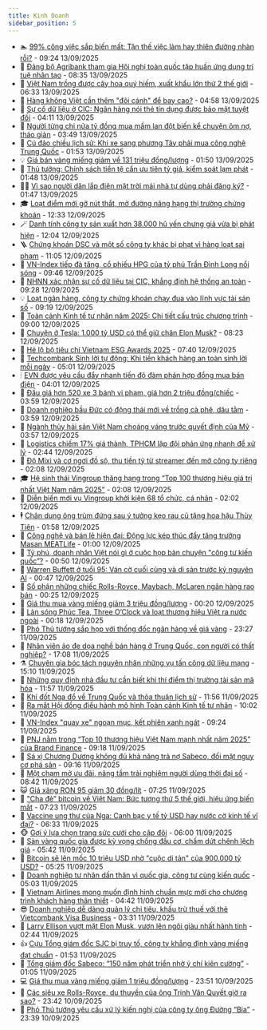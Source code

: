 ```yaml
---
title: Kinh Doanh
sidebar_position: 5
---
```


<!-- dantri-kinh-doanh:START -->
- 🏊 [99% công việc sắp biến mất: Tận thế việc làm hay thiên đường nhàn rỗi?](https://dantri.com.vn/kinh-doanh/99-cong-viec-sap-bien-mat-tan-the-viec-lam-hay-thien-duong-nhan-roi-20250912200715561.htm) - 09:24 13/09/2025
- 🦆 [Đảng bộ Agribank tham gia Hội nghị toàn quốc tập huấn ứng dụng trí tuệ nhân tạo](https://dantri.com.vn/kinh-doanh/dang-bo-agribank-tham-gia-hoi-nghi-toan-quoc-tap-huan-ung-dung-tri-tue-nhan-tao-20250913152145721.htm) - 08:35 13/09/2025
- 🦄 [Việt Nam trồng được cây hoa quý hiếm, xuất khẩu lớn thứ 2 thế giới](https://dantri.com.vn/kinh-doanh/viet-nam-trong-duoc-cay-hoa-quy-hiem-xuat-khau-lon-thu-2-the-gioi-20250912103248173.htm) - 06:33 13/09/2025
- 🌝 [Hàng không Việt cần thêm &quot;đôi cánh&quot; để bay cao?](https://dantri.com.vn/kinh-doanh/hang-khong-viet-can-them-doi-canh-de-bay-cao-20250820100028496.htm) - 04:58 13/09/2025
- 💃 [Sự cố dữ liệu ở CIC: Ngân hàng nói thẻ tín dụng được bảo mật tuyệt đối](https://dantri.com.vn/kinh-doanh/su-co-du-lieu-o-cic-ngan-hang-noi-the-tin-dung-duoc-bao-mat-tuyet-doi-20250913011904012.htm) - 04:11 13/09/2025
- 🦏 [Người từng chi nửa tỷ đồng mua mầm lan đột biến kể chuyện ôm nợ, tháo giàn](https://dantri.com.vn/kinh-doanh/nguoi-tung-chi-nua-ty-dong-mua-mam-lan-dot-bien-ke-chuyen-om-no-thao-gian-20250904143640594.htm) - 03:49 13/09/2025
- 🦩 [Cú đảo chiều lịch sử: Khi xe sang phương Tây phải mua công nghệ Trung Quốc](https://dantri.com.vn/kinh-doanh/cu-dao-chieu-lich-su-khi-xe-sang-phuong-tay-phai-mua-cong-nghe-trung-quoc-20250911182929528.htm) - 01:53 13/09/2025
- 💡 [Giá bán vàng miếng giảm về 131 triệu đồng/lượng](https://dantri.com.vn/kinh-doanh/gia-ban-vang-mieng-giam-ve-131-trieu-dongluong-20250913010024441.htm) - 01:50 13/09/2025
- 🌊 [Thủ tướng: Chính sách tiền tệ cần ưu tiên tỷ giá, kiểm soát lạm phát](https://dantri.com.vn/kinh-doanh/thu-tuong-chinh-sach-tien-te-can-uu-tien-ty-gia-kiem-soat-lam-phat-20250912204613400.htm) - 01:48 13/09/2025
- 🧑‍💻 [Vì sao người dân lắp điện mặt trời mái nhà tự dùng phải đăng ký?](https://dantri.com.vn/kinh-doanh/vi-sao-nguoi-dan-lap-dien-mat-troi-mai-nha-tu-dung-phai-dang-ky-20250913082105453.htm) - 01:47 13/09/2025
- 🎓 [Loạt điểm mới gỡ nút thắt, mở đường nâng hạng thị trường chứng khoán](https://dantri.com.vn/kinh-doanh/loat-diem-moi-go-nut-that-mo-duong-nang-hang-thi-truong-chung-khoan-20250912171428160.htm) - 12:33 12/09/2025
- 🪄 [Danh tính công ty sản xuất hơn 38.000 hũ yến chưng giả vừa bị phát hiện](https://dantri.com.vn/kinh-doanh/danh-tinh-cong-ty-san-xuat-hon-38000-hu-yen-chung-gia-vua-bi-phat-hien-20250912133012625.htm) - 12:04 12/09/2025
- 🪜 [Chứng khoán DSC và một số công ty khác bị phạt vì hàng loạt sai phạm](https://dantri.com.vn/kinh-doanh/chung-khoan-dsc-va-mot-so-cong-ty-khac-bi-phat-vi-hang-loat-sai-pham-20250912161824644.htm) - 11:05 12/09/2025
- 🦄 [VN-Index tiếp đà tăng, cổ phiếu HPG của tỷ phú Trần Đình Long nổi sóng](https://dantri.com.vn/kinh-doanh/vn-index-tiep-da-tang-co-phieu-hpg-cua-ty-phu-tran-dinh-long-noi-song-20250912162143787.htm) - 09:46 12/09/2025
- 💯 [NHNN xác nhận sự cố dữ liệu tại CIC, khẳng định hệ thống an toàn](https://dantri.com.vn/kinh-doanh/nhnn-xac-nhan-su-co-du-lieu-tai-cic-khang-dinh-he-thong-an-toan-20250912111133072.htm) - 09:28 12/09/2025
- 💡 [Loạt ngân hàng, công ty chứng khoán chạy đua vào lĩnh vực tài sản số](https://dantri.com.vn/kinh-doanh/loat-ngan-hang-cong-ty-chung-khoan-chay-dua-vao-linh-vuc-tai-san-so-20250910100436603.htm) - 09:19 12/09/2025
- 🧰 [Toàn cảnh Kinh tế tư nhân năm 2025: Chi tiết cấu trúc chương trình](https://dantri.com.vn/kinh-doanh/toan-canh-kinh-te-tu-nhan-nam-2025-chi-tiet-cau-truc-chuong-trinh-20250912144307275.htm) - 09:00 12/09/2025
- 🎊 [Chuyện ở Tesla: 1.000 tỷ USD có thể giữ chân Elon Musk?](https://dantri.com.vn/kinh-doanh/chuyen-o-tesla-1000-ty-usd-co-the-giu-chan-elon-musk-20250912090154240.htm) - 08:23 12/09/2025
- 🔭 [Hé lộ bộ tiêu chí Vietnam ESG Awards 2025](https://dantri.com.vn/kinh-doanh/he-lo-bo-tieu-chi-vietnam-esg-awards-2025-20250912111046032.htm) - 07:40 12/09/2025
- 💼 [Techcombank Sinh lời tự động: Khi tiền khách hàng an toàn sinh lời mỗi ngày](https://dantri.com.vn/kinh-doanh/techcombank-sinh-loi-tu-dong-khi-tien-khach-hang-an-toan-sinh-loi-moi-ngay-20250912115435904.htm) - 05:01 12/09/2025
- 🕯 [EVN được yêu cầu đẩy nhanh tiến độ đàm phán hợp đồng mua bán điện](https://dantri.com.vn/kinh-doanh/evn-duoc-yeu-cau-day-nhanh-tien-do-dam-phan-hop-dong-mua-ban-dien-20250912075658921.htm) - 04:01 12/09/2025
- 🫣 [Đấu giá hơn 520 xe 3 bánh vi phạm, giá hơn 2 triệu đồng/chiếc](https://dantri.com.vn/kinh-doanh/dau-gia-hon-520-xe-3-banh-vi-pham-gia-hon-2-trieu-dongchiec-20250912001256897.htm) - 03:59 12/09/2025
- 🤠 [Doanh nghiệp bầu Đức có động thái mới về trồng cà phê, dâu tằm](https://dantri.com.vn/kinh-doanh/doanh-nghiep-bau-duc-co-dong-thai-moi-ve-trong-ca-phe-dau-tam-20250912080331581.htm) - 03:59 12/09/2025
- 🌈 [Ngành thủy hải sản Việt Nam choáng váng trước quyết định của Mỹ](https://dantri.com.vn/kinh-doanh/nganh-thuy-hai-san-viet-nam-choang-vang-truoc-quyet-dinh-cua-my-20250912093711759.htm) - 03:57 12/09/2025
- 🦅 [Logistics chiếm 17% giá thành, TPHCM lập đội phản ứng nhanh để xử lý](https://dantri.com.vn/kinh-doanh/logistics-chiem-17-gia-thanh-tphcm-lap-doi-phan-ung-nhanh-de-xu-ly-20250912081957512.htm) - 02:44 12/09/2025
- 🌁 [Độ Mixi và cơ ngơi đồ sộ, thu tiền tỷ từ streamer đến mở công ty riêng](https://dantri.com.vn/kinh-doanh/do-mixi-va-co-ngoi-do-so-thu-tien-ty-tu-streamer-den-mo-cong-ty-rieng-20250912080914511.htm) - 02:08 12/09/2025
- 🎓 [Hệ sinh thái Vingroup thăng hạng trong “Top 100 thương hiệu giá trị nhất Việt Nam năm 2025”](https://dantri.com.vn/kinh-doanh/he-sinh-thai-vingroup-thang-hang-trong-top-100-thuong-hieu-gia-tri-nhat-viet-nam-nam-2025-20250912085644829.htm) - 02:08 12/09/2025
- 📝 [Diễn biến mới vụ Vingroup khởi kiện 68 tổ chức, cá nhân](https://dantri.com.vn/kinh-doanh/dien-bien-moi-vu-vingroup-khoi-kien-68-to-chuc-ca-nhan-20250912085250637.htm) - 02:02 12/09/2025
- 🕴 [Chân dung ông trùm đứng sau ý tưởng kẹo rau củ tặng hoa hậu Thùy Tiên](https://dantri.com.vn/kinh-doanh/chan-dung-ong-trum-dung-sau-y-tuong-keo-rau-cu-tang-hoa-hau-thuy-tien-20250912012045849.htm) - 01:58 12/09/2025
- 🧰 [Công nghệ và bán lẻ hiện đại: Động lực kép thúc đẩy tăng trưởng Masan MEATLife](https://dantri.com.vn/kinh-doanh/cong-nghe-va-ban-le-hien-dai-dong-luc-kep-thuc-day-tang-truong-masan-meatlife-20250911153018611.htm) - 01:00 12/09/2025
- 🤖 [Tỷ phú, doanh nhân Việt nói gì ở cuộc họp bàn chuyện &quot;công tư kiến quốc”?](https://dantri.com.vn/kinh-doanh/ty-phu-doanh-nhan-viet-noi-gi-o-cuoc-hop-ban-chuyen-cong-tu-kien-quoc-20250911232826627.htm) - 00:50 12/09/2025
- 🤠 [Warren Buffett ở tuổi 95: Ván cờ cuối cùng và di sản trước kỷ nguyên AI](https://dantri.com.vn/kinh-doanh/warren-buffett-o-tuoi-95-van-co-cuoi-cung-va-di-san-truoc-ky-nguyen-ai-20250830203607212.htm) - 00:47 12/09/2025
- 🌮 [Số phận những chiếc Rolls-Royce, Maybach, McLaren ngân hàng rao bán](https://dantri.com.vn/kinh-doanh/so-phan-nhung-chiec-rolls-royce-maybach-mclaren-ngan-hang-rao-ban-20250912000116548.htm) - 00:25 12/09/2025
- 🦄 [Giá thu mua vàng miếng giảm 3 triệu đồng/lượng](https://dantri.com.vn/kinh-doanh/gia-thu-mua-vang-mieng-giam-3-trieu-dongluong-20250911233942824.htm) - 00:20 12/09/2025
- 👺 [Làn sóng Phúc Tea, Three O’Clock và loạt thương hiệu Việt ra nước ngoài](https://dantri.com.vn/kinh-doanh/lan-song-phuc-tea-three-oclock-va-loat-thuong-hieu-viet-ra-nuoc-ngoai-20250911200343485.htm) - 00:18 12/09/2025
- 🤗 [Phó Thủ tướng sắp họp với thống đốc ngân hàng về giá vàng](https://dantri.com.vn/kinh-doanh/pho-thu-tuong-sap-hop-voi-thong-doc-ngan-hang-ve-gia-vang-20250911223123203.htm) - 23:27 11/09/2025
- 💪 [Nhân viên ảo đe dọa nghề bán hàng ở Trung Quốc, con người có thất nghiệp?](https://dantri.com.vn/kinh-doanh/nhan-vien-ao-de-doa-nghe-ban-hang-o-trung-quoc-con-nguoi-co-that-nghiep-20250911192251529.htm) - 17:08 11/09/2025
- ⚗️ [Chuyên gia bóc tách nguyên nhân những vụ tấn công dữ liệu mạng](https://dantri.com.vn/kinh-doanh/chuyen-gia-boc-tach-nguyen-nhan-nhung-vu-tan-cong-du-lieu-mang-20250911190141841.htm) - 15:10 11/09/2025
- 🧠 [Những quy định nhà đầu tư cần biết khi thí điểm thị trường tài sản mã hóa](https://dantri.com.vn/kinh-doanh/nhung-quy-dinh-nha-dau-tu-can-biet-khi-thi-diem-thi-truong-tai-san-ma-hoa-20250911160728699.htm) - 11:57 11/09/2025
- 🗽 [Khí đốt Nga đổ về Trung Quốc và thỏa thuận lịch sử](https://dantri.com.vn/kinh-doanh/khi-dot-nga-do-ve-trung-quoc-va-thoa-thuan-lich-su-20250905181942987.htm) - 11:56 11/09/2025
- 🫣 [Ra mắt Hội đồng điều hành mô hình Toàn cảnh Kinh tế tư nhân](https://dantri.com.vn/kinh-doanh/ra-mat-hoi-dong-dieu-hanh-mo-hinh-toan-canh-kinh-te-tu-nhan-20250911165848005.htm) - 10:02 11/09/2025
- 🫣 [VN-Index &quot;quay xe&quot; ngoạn mục, kết phiên xanh ngát](https://dantri.com.vn/kinh-doanh/vn-index-quay-xe-ngoan-muc-ket-phien-xanh-ngat-20250911155816738.htm) - 09:24 11/09/2025
- 🫣 [PNJ nằm trong “Top 10 thương hiệu Việt Nam mạnh nhất năm 2025” của Brand Finance](https://dantri.com.vn/kinh-doanh/pnj-nam-trong-top-10-thuong-hieu-viet-nam-manh-nhat-nam-2025-cua-brand-finance-20250911161807780.htm) - 09:18 11/09/2025
- 💂 [Sá xị Chương Dương không đủ khả năng trả nợ Sabeco, đối mặt nguy cơ phá sản](https://dantri.com.vn/kinh-doanh/sa-xi-chuong-duong-khong-du-kha-nang-tra-no-sabeco-doi-mat-nguy-co-pha-san-20250911142423231.htm) - 09:16 11/09/2025
- 💫 [Một chạm mở ưu đãi, nâng tầm trải nghiệm người dùng thời đại số](https://dantri.com.vn/kinh-doanh/mot-cham-mo-uu-dai-nang-tam-trai-nghiem-nguoi-dung-thoi-dai-so-20250911153224456.htm) - 08:42 11/09/2025
- 😺 [Giá xăng RON 95 giảm 30 đồng/lít](https://dantri.com.vn/kinh-doanh/gia-xang-ron-95-giam-30-donglit-20250911125907666.htm) - 07:25 11/09/2025
- 🦆 [&quot;Cha đẻ” bitcoin về Việt Nam: Bức tượng thứ 5 thế giới, hiệu ứng biến mất](https://dantri.com.vn/kinh-doanh/cha-de-bitcoin-ve-viet-nam-buc-tuong-thu-5-the-gioi-hieu-ung-bien-mat-20250911132500891.htm) - 07:23 11/09/2025
- 👀 [Vaccine ung thư của Nga: Canh bạc y tế tỷ USD hay nước cờ kinh tế vĩ đại?](https://dantri.com.vn/kinh-doanh/vaccine-ung-thu-cua-nga-canh-bac-y-te-ty-usd-hay-nuoc-co-kinh-te-vi-dai-20250911125516630.htm) - 06:33 11/09/2025
- 🐵 [Gợi ý lựa chọn trang sức cưới cho cặp đôi](https://dantri.com.vn/kinh-doanh/goi-y-lua-chon-trang-suc-cuoi-cho-cap-doi-20250911113742548.htm) - 06:00 11/09/2025
- 🤖 [Sàn vàng quốc gia được kỳ vọng chống đầu cơ, chấm dứt chênh lệch giá](https://dantri.com.vn/kinh-doanh/san-vang-quoc-gia-duoc-ky-vong-chong-dau-co-cham-dut-chenh-lech-gia-20250911122559126.htm) - 05:42 11/09/2025
- 💂 [Bitcoin sẽ lên mốc 10 triệu USD nhờ &quot;cuộc di tản&quot; của 900.000 tỷ USD?](https://dantri.com.vn/kinh-doanh/bitcoin-se-len-moc-10-trieu-usd-nho-cuoc-di-tan-cua-900000-ty-usd-20250911120948557.htm) - 05:25 11/09/2025
- 🦆 [Doanh nghiệp tư nhân dấn thân vì quốc gia, công tư cùng kiến quốc](https://dantri.com.vn/kinh-doanh/doanh-nghiep-tu-nhan-dan-than-vi-quoc-gia-cong-tu-cung-kien-quoc-20250911115046256.htm) - 05:03 11/09/2025
- 🦅 [Vietnam Airlines mong muốn định hình chuẩn mực mới cho chương trình khách hàng thân thiết](https://dantri.com.vn/kinh-doanh/vietnam-airlines-mong-muon-dinh-hinh-chuan-muc-moi-cho-chuong-trinh-khach-hang-than-thiet-20250911112423400.htm) - 04:42 11/09/2025
- 😎 [Doanh nghiệp dễ dàng quản lý chi tiêu, khấu trừ thuế với thẻ Vietcombank Visa Business](https://dantri.com.vn/kinh-doanh/doanh-nghiep-de-dang-quan-ly-chi-tieu-khau-tru-thue-voi-the-vietcombank-visa-business-20250911102048895.htm) - 03:31 11/09/2025
- 🐎 [Larry Ellison vượt mặt Elon Musk, vươn lên ngôi giàu nhất hành tinh](https://dantri.com.vn/kinh-doanh/larry-ellison-vuot-mat-elon-musk-vuon-len-ngoi-giau-nhat-hanh-tinh-20250911091403754.htm) - 02:44 11/09/2025
- 👍 [Cựu Tổng giám đốc SJC bị truy tố, công ty khẳng định vàng miếng đạt chuẩn](https://dantri.com.vn/kinh-doanh/cuu-tong-giam-doc-sjc-bi-truy-to-cong-ty-khang-dinh-vang-mieng-dat-chuan-20250911082404321.htm) - 01:53 11/09/2025
- 🦒 [Tổng giám đốc Sabeco: “150 năm phát triển nhờ ý chí kiên cường”](https://dantri.com.vn/kinh-doanh/tong-giam-doc-sabeco-150-nam-phat-trien-nho-y-chi-kien-cuong-20250911075937909.htm) - 01:05 11/09/2025
- 💻 [Giá thu mua vàng miếng giảm 1 triệu đồng/lượng](https://dantri.com.vn/kinh-doanh/gia-thu-mua-vang-mieng-giam-1-trieu-dongluong-20250911001820697.htm) - 23:51 10/09/2025
- 👺 [Các siêu xe Rolls-Royce, du thuyền của ông Trịnh Văn Quyết giờ ra sao?](https://dantri.com.vn/kinh-doanh/cac-sieu-xe-rolls-royce-du-thuyen-cua-ong-trinh-van-quyet-gio-ra-sao-20250911000433560.htm) - 23:42 10/09/2025
- 🧐 [Phó Thủ tướng yêu cầu xử lý kiến nghị của công ty ông Đường “Bia”](https://dantri.com.vn/kinh-doanh/pho-thu-tuong-yeu-cau-xu-ly-kien-nghi-cua-cong-ty-ong-duong-bia-20250910225828801.htm) - 23:39 10/09/2025<!-- dantri-kinh-doanh:END -->
